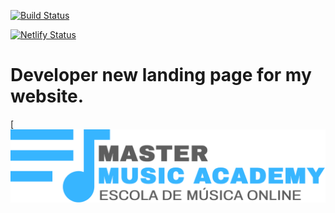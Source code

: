 [![Build Status](https://travis-ci.org/marviorocha/ebook-partituras-30-dias.svg?branch=master)](https://travis-ci.org/marviorocha/ebook-partituras-30-dias)

[![Netlify Status](https://api.netlify.com/api/v1/badges/dc7c03f5-9d51-4b5e-8013-4f2dfdf38b2a/deploy-status)](https://app.netlify.com/sites/partituras30dias/deploys)

# Developer new landing page for my website.

[![Logo Master Music Academy)(http://partituras30dias.showbiz.mus.br)](/images/logo.png)
